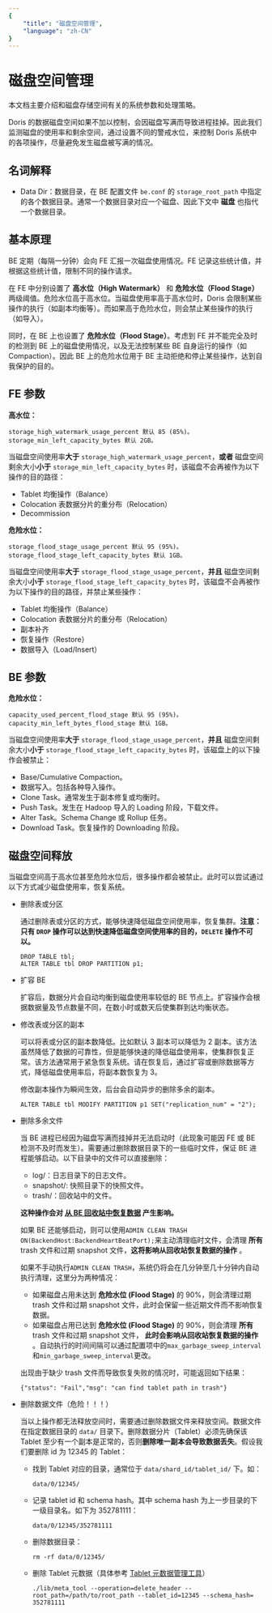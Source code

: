 ```yaml
---
{
    "title": "磁盘空间管理",
    "language": "zh-CN"
}
---
```


<!-- 
Licensed to the Apache Software Foundation (ASF) under one
or more contributor license agreements.  See the NOTICE file
distributed with this work for additional information
regarding copyright ownership.  The ASF licenses this file
to you under the Apache License, Version 2.0 (the
"License"); you may not use this file except in compliance
with the License.  You may obtain a copy of the License at

  http://www.apache.org/licenses/LICENSE-2.0

Unless required by applicable law or agreed to in writing,
software distributed under the License is distributed on an
"AS IS" BASIS, WITHOUT WARRANTIES OR CONDITIONS OF ANY
KIND, either express or implied.  See the License for the
specific language governing permissions and limitations
under the License.
-->

# 磁盘空间管理

本文档主要介绍和磁盘存储空间有关的系统参数和处理策略。

Doris 的数据磁盘空间如果不加以控制，会因磁盘写满而导致进程挂掉。因此我们监测磁盘的使用率和剩余空间，通过设置不同的警戒水位，来控制 Doris 系统中的各项操作，尽量避免发生磁盘被写满的情况。

## 名词解释

- Data Dir：数据目录，在 BE 配置文件 `be.conf` 的 `storage_root_path` 中指定的各个数据目录。通常一个数据目录对应一个磁盘、因此下文中 **磁盘** 也指代一个数据目录。

## 基本原理

BE 定期（每隔一分钟）会向 FE 汇报一次磁盘使用情况。FE 记录这些统计值，并根据这些统计值，限制不同的操作请求。

在 FE 中分别设置了 **高水位（High Watermark）** 和 **危险水位（Flood Stage）** 两级阈值。危险水位高于高水位。当磁盘使用率高于高水位时，Doris 会限制某些操作的执行（如副本均衡等）。而如果高于危险水位，则会禁止某些操作的执行（如导入）。

同时，在 BE 上也设置了 **危险水位（Flood Stage）**。考虑到 FE 并不能完全及时的检测到 BE 上的磁盘使用情况，以及无法控制某些 BE 自身运行的操作（如 Compaction）。因此 BE 上的危险水位用于 BE 主动拒绝和停止某些操作，达到自我保护的目的。

## FE 参数

**高水位：**

```text
storage_high_watermark_usage_percent 默认 85 (85%)。
storage_min_left_capacity_bytes 默认 2GB。
```

当磁盘空间使用率**大于** `storage_high_watermark_usage_percent`，**或者** 磁盘空间剩余大小**小于** `storage_min_left_capacity_bytes` 时，该磁盘不会再被作为以下操作的目的路径：

- Tablet 均衡操作（Balance）
- Colocation 表数据分片的重分布（Relocation）
- Decommission

**危险水位：**

```text
storage_flood_stage_usage_percent 默认 95 (95%)。
storage_flood_stage_left_capacity_bytes 默认 1GB。
```

当磁盘空间使用率**大于** `storage_flood_stage_usage_percent`，**并且** 磁盘空间剩余大小**小于** `storage_flood_stage_left_capacity_bytes` 时，该磁盘不会再被作为以下操作的目的路径，并禁止某些操作：

- Tablet 均衡操作（Balance）
- Colocation 表数据分片的重分布（Relocation）
- 副本补齐
- 恢复操作（Restore）
- 数据导入（Load/Insert）

## BE 参数

**危险水位：**

```text
capacity_used_percent_flood_stage 默认 95 (95%)。
capacity_min_left_bytes_flood_stage 默认 1GB。
```

当磁盘空间使用率**大于** `storage_flood_stage_usage_percent`，**并且** 磁盘空间剩余大小**小于** `storage_flood_stage_left_capacity_bytes` 时，该磁盘上的以下操作会被禁止：

- Base/Cumulative Compaction。
- 数据写入。包括各种导入操作。
- Clone Task。通常发生于副本修复或均衡时。
- Push Task。发生在 Hadoop 导入的 Loading 阶段，下载文件。
- Alter Task。Schema Change 或 Rollup 任务。
- Download Task。恢复操作的 Downloading 阶段。

## 磁盘空间释放

当磁盘空间高于高水位甚至危险水位后，很多操作都会被禁止。此时可以尝试通过以下方式减少磁盘使用率，恢复系统。

- 删除表或分区

  通过删除表或分区的方式，能够快速降低磁盘空间使用率，恢复集群。**注意：只有 `DROP` 操作可以达到快速降低磁盘空间使用率的目的，`DELETE` 操作不可以。**

  ```text
  DROP TABLE tbl;
  ALTER TABLE tbl DROP PARTITION p1;
  ```

- 扩容 BE

  扩容后，数据分片会自动均衡到磁盘使用率较低的 BE 节点上。扩容操作会根据数据量及节点数量不同，在数小时或数天后使集群到达均衡状态。

- 修改表或分区的副本

  可以将表或分区的副本数降低。比如默认 3 副本可以降低为 2 副本。该方法虽然降低了数据的可靠性，但是能够快速的降低磁盘使用率，使集群恢复正常。该方法通常用于紧急恢复系统。请在恢复后，通过扩容或删除数据等方式，降低磁盘使用率后，将副本数恢复为 3。

  修改副本操作为瞬间生效，后台会自动异步的删除多余的副本。

  ```text
  ALTER TABLE tbl MODIFY PARTITION p1 SET("replication_num" = "2");
  ```

- 删除多余文件

  当 BE 进程已经因为磁盘写满而挂掉并无法启动时（此现象可能因 FE 或 BE 检测不及时而发生）。需要通过删除数据目录下的一些临时文件，保证 BE 进程能够启动。以下目录中的文件可以直接删除：

  - log/：日志目录下的日志文件。
  - snapshot/: 快照目录下的快照文件。
  - trash/：回收站中的文件。

  **这种操作会对 [从 BE 回收站中恢复数据](./tablet-restore-tool.md) 产生影响。**

  如果 BE 还能够启动，则可以使用`ADMIN CLEAN TRASH ON(BackendHost:BackendHeartBeatPort);`来主动清理临时文件，会清理 **所有** trash 文件和过期 snapshot 文件，**这将影响从回收站恢复数据的操作** 。

  如果不手动执行`ADMIN CLEAN TRASH`，系统仍将会在几分钟至几十分钟内自动执行清理，这里分为两种情况：

  - 如果磁盘占用未达到 **危险水位 (Flood Stage)** 的 90%，则会清理过期 trash 文件和过期 snapshot 文件，此时会保留一些近期文件而不影响恢复数据。
  - 如果磁盘占用已达到 **危险水位 (Flood Stage)** 的 90%，则会清理 **所有** trash 文件和过期 snapshot 文件， **此时会影响从回收站恢复数据的操作** 。自动执行的时间间隔可以通过配置项中的`max_garbage_sweep_interval`和`min_garbage_sweep_interval`更改。

  出现由于缺少 trash 文件而导致恢复失败的情况时，可能返回如下结果：

  ```text
  {"status": "Fail","msg": "can find tablet path in trash"}
  ```

- 删除数据文件（危险！！！）

  当以上操作都无法释放空间时，需要通过删除数据文件来释放空间。数据文件在指定数据目录的 `data/` 目录下。删除数据分片（Tablet）必须先确保该 Tablet 至少有一个副本是正常的，否则**删除唯一副本会导致数据丢失**。假设我们要删除 id 为 12345 的 Tablet：

  - 找到 Tablet 对应的目录，通常位于 `data/shard_id/tablet_id/` 下。如：

    `data/0/12345/`

  - 记录 tablet id 和 schema hash。其中 schema hash 为上一步目录的下一级目录名。如下为 352781111：

    `data/0/12345/352781111`

  - 删除数据目录：

    `rm -rf data/0/12345/`

  - 删除 Tablet 元数据（具体参考 [Tablet 元数据管理工具](./tablet-meta-tool.md)）

    `./lib/meta_tool --operation=delete_header --root_path=/path/to/root_path --tablet_id=12345 --schema_hash= 352781111`

